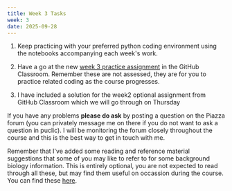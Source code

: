 ```yaml
---
title: Week 3 Tasks
week: 3
date: 2025-09-28
---
```


1. Keep practicing with your preferred python coding environment using the notebooks accompanying each week's work.

2. Have a go at the new [week 3 practice assignment](https://classroom.github.com/a/IZk3SAmz) in the GitHub Classroom. Remember these are not assessed, they are for you to practice related coding as the course progresses.

3. I have included a solution for the week2 optional assignment from GitHub Classroom which we will go through on Thursday

If you have any problems **please do ask** by posting a question on the Piazza forum (you can privately message me on there if you do not want to ask a question in puclic). I will be monitoring the forum closely throughout the course and this is the best way to get in touch with me.

Remember that I've added some reading and reference material suggestions that some of you may like to refer to for some background biology information. This is entirely optional, you are not expected to read through all these, but may find them useful on occassion during the course. You can find these [here](../resources/biology_catchup.md).

